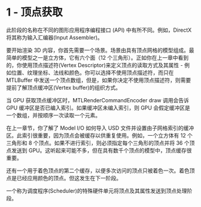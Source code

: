 # 1 - 顶点获取

此阶段的名称在不同的图形应用程序编程接口 (API) 中有所不同。例如，DirectX 将其称为输入汇编器(Input Assembler)。

要开始渲染 3D 内容，你首先需要一个场景。场景由具有顶点网格的模型组成。最简单的模型之一是立方体，它有六个面（12 个三角形）。正如你在上一章中看到的，你使用顶点描述符(Vertex Descriptor)来定义顶点的读取方式及其属性 - 例如位置、纹理坐标、法线和颜色。你可以选择不使用顶点描述符，而只在 MTLBuffer 中发送一个顶点数组，但是，如果你决定不使用顶点描述符，则需要提前了解顶点缓冲区(Vertex buffer)的组织方式。

当 GPU 获取顶点缓冲区时，MTLRenderCommandEncoder draw 调用会告诉 GPU 缓冲区是否已编入索引。如果缓冲区未编入索引，则 GPU 会假定缓冲区是一个数组，并按顺序一次读取一个元素。

在上一章节，你了解了 Model I/O 如何导入 USD 文件并设置由子网格索引的缓冲区。此索引很重要，因为顶点会被缓存以供重复使用。例如，一个立方体有 12 个三角形和 8 个顶点。如果不进行索引，则必须指定每个三角形的顶点并将 36 个顶点发送到 GPU。这听起来可能不多，但在具有数千个顶点的模型中，顶点缓存很重要。

还有一个用于着色顶点的第二个缓存，以便多次访问的顶点只被着色一次。着色顶点是已经应用颜色的顶点。但这发生在下一阶段。

一个称为调度程序(Scheduler)的特殊硬件单元将顶点及其属性发送到顶点处理阶段。




